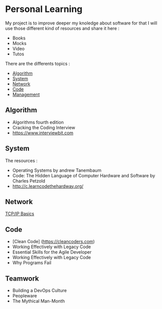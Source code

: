 # Personal Learning
My project is to improve deeper my knoledge about software for that I will use those different kind of resources and share it here :
* Books
* Mocks
* Video
* Tutos

There are the differents topics :
* [Algorithm](/#user-content-algorithm)
* [System](/#user-content-System)
* [Network](/#user-content-network)
* [Code](/#user-content-code)
* [Management](/#user-content-teamwork)

## Algorithm
* Algorithms fourth edition
* Cracking the Coding Interview
* https://www.interviewbit.com

## System
The resources :
* Operating Systems by andrew Tanembaum
* Code: The Hidden Language of Computer Hardware and Software by Charles Petzold
* http://c.learncodethehardway.org/

## Network
[TCP/IP Basics](http://fr.slideshare.net/sanjoysanyal/tcpip-basics)

## Code
* [Clean Code] (https://cleancoders.com)
* Working Effectively with Legacy Code
* Essential Skills for the Agile Developer
* Working Effectively with Legacy Code
* Why Programs Fail

## Teamwork
* Building a DevOps Culture
* Peopleware
* The Mythical Man-Month
